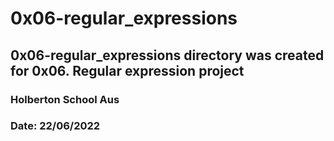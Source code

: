 # 0x06-regular_expressions
## 0x06-regular_expressions directory was created for 0x06. Regular expression project
### Holberton School Aus
### Date: 22/06/2022
